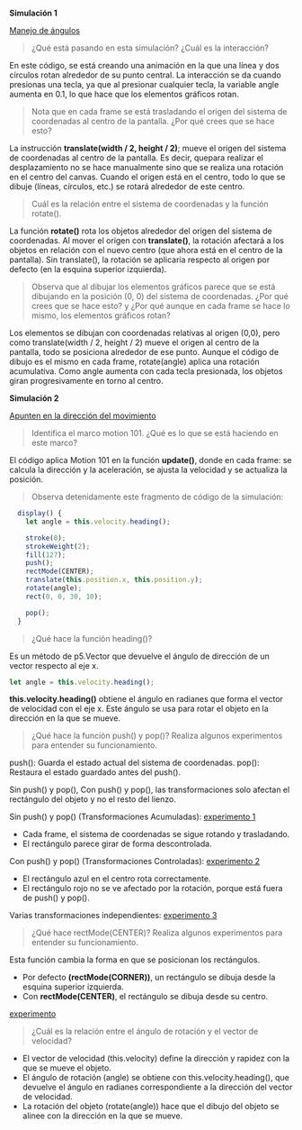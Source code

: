 **Simulación 1** 

[Manejo de ángulos](https://torrentio.strem.fun/manifest.json)

> ¿Qué está pasando en esta simulación? ¿Cuál es la interacción?

  En este código, se está creando una animación en la que una línea y dos círculos rotan alrededor de su punto central. 
La interacción se da cuando presionas una tecla, ya que al presionar cualquier tecla, la variable angle aumenta en 0.1, lo que hace que los elementos gráficos rotan.
  
> Nota que en cada frame se está trasladando el origen del sistema de coordenadas al centro de la pantalla. ¿Por qué crees que se hace esto?

  La instrucción **translate(width / 2, height / 2)**; mueve el origen del sistema de coordenadas al centro de la pantalla. Es decir, quepara realizar el desplazamiento no se hace manualmente sino que se realiza una rotación en el centro del canvas. Cuando el origen está en el centro, todo lo que se dibuje (líneas, círculos, etc.) se rotará alrededor de este centro.

> Cuál es la relación entre el sistema de coordenadas y la función rotate().

  La función **rotate()** rota los objetos alrededor del origen del sistema de coordenadas. Al mover el origen con **translate()**, la rotación afectará a los objetos en relación con el nuevo centro (que ahora está en el centro de la pantalla). Sin translate(), la rotación se aplicaría respecto al origen por defecto (en la esquina superior izquierda).

> Observa que al dibujar los elementos gráficos parece que se está dibujando en la posición (0, 0) del sistema de coordenadas. ¿Por qué crees que se hace esto? y ¿Por qué aunque en cada frame se hace lo mismo, los elementos gráficos rotan?

Los elementos se dibujan con coordenadas relativas al origen (0,0), pero como translate(width / 2, height / 2) mueve el origen al centro de la pantalla, todo se posiciona alrededor de ese punto. Aunque el código de dibujo es el mismo en cada frame, rotate(angle) aplica una rotación acumulativa. Como angle aumenta con cada tecla presionada, los objetos giran progresivamente en torno al centro.

**Simulación 2**

[Apunten en la dirección del movimiento](https://editor.p5js.org/natureofcode/sketches/bZqHGYbRQ)

> Identifica el marco motion 101. ¿Qué es lo que se está haciendo en este marco?

El código aplica Motion 101 en la función **update()**, donde en cada frame: se calcula la dirección y la aceleración, se ajusta la velocidad y se actualiza la posición.

> Observa detenidamente este fragmento de código de la simulación:

```js
  display() {
    let angle = this.velocity.heading();

    stroke(0);
    strokeWeight(2);
    fill(127);
    push();
    rectMode(CENTER);
    translate(this.position.x, this.position.y);
    rotate(angle);
    rect(0, 0, 30, 10);

    pop();
  }
```

> ¿Qué hace la función heading()?

Es un método de p5.Vector que devuelve el ángulo de dirección de un vector respecto al eje x.

```js
let angle = this.velocity.heading();
```

**this.velocity.heading()** obtiene el ángulo en radianes que forma el vector de velocidad con el eje x. Este ángulo se usa para rotar el objeto en la dirección en la que se mueve.

> ¿Qué hace la función push() y pop()? Realiza algunos experimentos para entender su funcionamiento.

push(): Guarda el estado actual del sistema de coordenadas.
pop(): Restaura el estado guardado antes del push().

Sin push() y pop(), 
Con push() y pop(), las transformaciones solo afectan el rectángulo del objeto y no el resto del lienzo.

Sin push() y pop() (Transformaciones Acumuladas): [experimento 1](https://editor.p5js.org/WatermelonSuggar/sketches/43ussRnP9)

* Cada frame, el sistema de coordenadas se sigue rotando y trasladando.
* El rectángulo parece girar de forma descontrolada.

Con push() y pop() (Transformaciones Controladas): [experimento 2](https://editor.p5js.org/WatermelonSuggar/sketches/3b9SN0N0d)

* El rectángulo azul en el centro rota correctamente.
* El rectángulo rojo no se ve afectado por la rotación, porque está fuera de push() y pop().

Varias transformaciones independientes: [experimento 3](https://editor.p5js.org/WatermelonSuggar/sketches/JSVx13Btd)

> ¿Qué hace rectMode(CENTER)? Realiza algunos experimentos para entender su funcionamiento.

Esta función cambia la forma en que se posicionan los rectángulos. 

* Por defecto **(rectMode(CORNER))**, un rectángulo se dibuja desde la esquina superior izquierda.
* Con **rectMode(CENTER)**, el rectángulo se dibuja desde su centro.

[experimento](https://editor.p5js.org/WatermelonSuggar/sketches/MoAMZx7Ra)

> ¿Cuál es la relación entre el ángulo de rotación y el vector de velocidad?

* El vector de velocidad (this.velocity) define la dirección y rapidez con la que se mueve el objeto.
* El ángulo de rotación (angle) se obtiene con this.velocity.heading(), que devuelve el ángulo en radianes correspondiente a la dirección del vector de velocidad.
* La rotación del objeto (rotate(angle)) hace que el dibujo del objeto se alinee con la dirección en la que se mueve.


